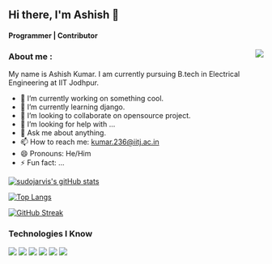 ## Hi there, I'm Ashish 👋
#### Programmer | Contributor 

<img align='right' src="https://img.icons8.com/material-outlined/250/000000/github.png"/>

### About me :
My name is Ashish Kumar. I am currently pursuing B.tech in Electrical Engineering at IIT Jodhpur.

- 🔭 I’m currently working on something cool.
- 🌱 I’m currently learning django.
- 👯 I’m looking to collaborate on opensource project.
- 🤔 I’m looking for help with ...
- 💬 Ask me about anything.
- 📫 How to reach me: kumar.236@iitj.ac.in
- 😄 Pronouns: He/Him
- ⚡ Fun fact: ...

[![sudojarvis's gitHub stats](https://github-readme-stats.vercel.app/api?username=sudojarvis)](https://github.com/anuraghazra/github-readme-stats)

[![Top Langs](https://github-readme-stats.vercel.app/api/top-langs/?username=sudojarvis)](https://github.com/anuraghazra/github-readme-stats)

[![GitHub Streak](https://github-readme-streak-stats.herokuapp.com/?user=sudojarvis)](https://git.io/streak-stats)

### Technologies I Know

<img src="https://img.shields.io/badge/-c%2B%2B-yellowgreen"> <img src="https://img.shields.io/badge/-python-lightgrey"> <img src="https://img.shields.io/badge/-Javascript-blue"> <img src="https://img.shields.io/badge/-HTML-yellowgreen"> <img src="https://img.shields.io/badge/-CSS-red"> <img src="https://img.shields.io/badge/-Bootstrap-green">

